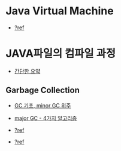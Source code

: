# Java Virtual Machine


- [?ref](https://goodgid.github.io/Java-JVM/)

# JAVA파일의 컴파일 과정

- [간단한 요약](https://yang-droid.tistory.com/48)

## Garbage Collection

- [GC 기초, minor GC 위주](https://velog.io/@haero_kim/Garbage-Collection-%EA%B8%B0%EC%B4%88-%EA%B3%B5%EB%9E%B5%ED%95%98%EA%B8%B0)

- [major GC - 4가지 알고리즘]()

- [?ref](https://goodgid.github.io/Java-Garbage-Collection-(1)/)

- [?ref](https://goodgid.github.io/Java-Garbage-Collection-(2)/)